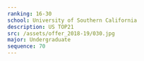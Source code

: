 ```yaml
---
ranking: 16-30
school: University of Southern California
description: US TOP21
src: /assets/offer_2018-19/030.jpg
major: Undergraduate
sequence: 70
---
```

